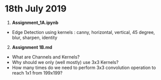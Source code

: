 # 18th July 2019
1. **Assignment_1A.ipynb**
* Edge Detection using kernels : canny, horizontal, vertical, 45 degree, blur, sharpen, identity
2. **Assignment 1B.md**
* What are Channels and Kernels?
* Why should we only (well mostly) use 3x3 Kernels?
* How many times do we need to perform 3x3 convolution operation to reach 1x1 from 199x199?
